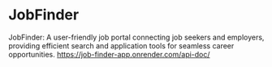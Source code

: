 # JobFinder
JobFinder: A user-friendly job portal connecting job seekers and employers, providing efficient search and application tools for seamless career opportunities.
https://job-finder-app.onrender.com/api-doc/
